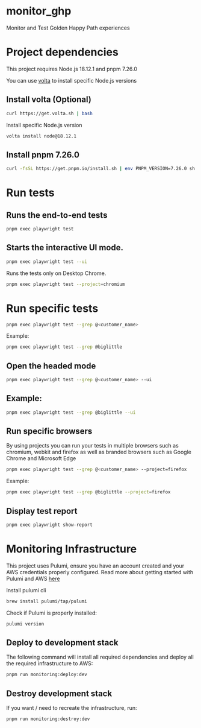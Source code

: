 # monitor_ghp

Monitor and Test Golden Happy Path experiences

# Project dependencies

This project requires Node.js 18.12.1 and pnpm 7.26.0

You can use [volta](https://volta.sh/) to install specific Node.js versions

## Install volta (Optional)

```sh
curl https://get.volta.sh | bash
```

Install specific Node.js version

```sh
volta install node@18.12.1
```

## Install pnpm 7.26.0

```sh
curl -fsSL https://get.pnpm.io/install.sh | env PNPM_VERSION=7.26.0 sh -
```

# Run tests

## Runs the end-to-end tests

```sh
pnpm exec playwright test
```

## Starts the interactive UI mode.

```sh
pnpm exec playwright test --ui
```

Runs the tests only on Desktop Chrome.

```sh
pnpm exec playwright test --project=chromium
```

# Run specific tests

```sh
pnpm exec playwright test --grep @<customer_name>
```

Example:

```sh
pnpm exec playwright test --grep @biglittle
```

## Open the headed mode

```sh
pnpm exec playwright test --grep @<customer_name> --ui
```

## Example:

```sh
pnpm exec playwright test --grep @biglittle --ui
```

## Run specific browsers

By using projects you can run your tests in multiple browsers such as chromium, webkit and firefox as well as branded browsers such as Google Chrome and Microsoft Edge

```sh
pnpm exec playwright test --grep @<customer_name> --project=firefox
```

Example:

```sh
pnpm exec playwright test --grep @biglittle --project=firefox
```

## Display test report

```sh
pnpm exec playwright show-report
```

# Monitoring Infrastructure

This project uses Pulumi, ensure you have an account created and your AWS credentials properly configured.
Read more about getting started with Pulumi and AWS [here](https://www.pulumi.com/docs/clouds/aws/get-started/begin/)

Install pulumi cli

```sh
brew install pulumi/tap/pulumi
```

Check if Pulumi is properly installed:

```sh
pulumi version
```

## Deploy to development stack

The following command will install all required dependencies and deploy all the required infrastructure to AWS:

```sh
pnpm run monitoring:deploy:dev
```

## Destroy development stack

If you want / need to recreate the infrastructure, run:

```sh
pnpm run monitoring:destroy:dev
```
